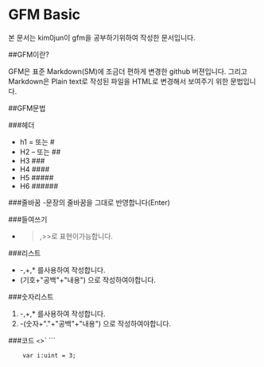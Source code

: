 GFM Basic
=================
본 문서는 kim0jun이 gfm을 공부하기위하여 작성한 문서입니다.  

##GFM이란?

GFM은 표준 Markdown(SM)에 조금더 편하게 변경한 github 버젼입니다. 
그리고 Markdown은 Plain text로 작성된 파일을 HTML로 변경해서 보여주기 위한 문법입니다.

##GFM문법

###헤더
- h1 = 또는 #
- H2 – 또는 ##
- H3 ### 
- H4 #### 
- H5 #####
- H6 ######

###줄바꿈
-문장의 줄바꿈을 그대로 반영합니다(Enter)

###들여쓰기
- >,>>로 표현이가능합니다.


###리스트
- -,+,* 를사용하여 작성합니다.
- (기호+"공백"+"내용") 으로 작성하여야합니다.

###숫자리스트
1. -,+,* 를사용하여 작성합니다.
2. -(숫자+"."+"공백"+"내용") 으로 작성하여야합니다.

###코드
`<`>`  ``` 

```
    var i:uint = 3;
```






